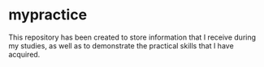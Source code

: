 # mypractice
This repository has been created to store information that I receive during my studies, as well as to demonstrate the practical skills that I have acquired.
